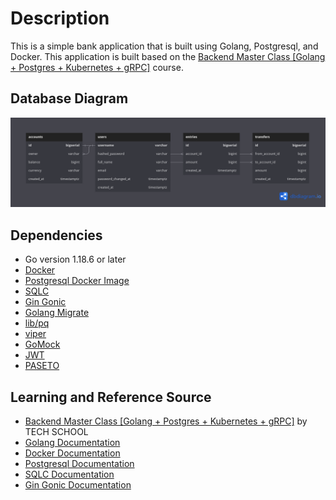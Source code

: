 # Description

This is a simple bank application that is built using Golang, Postgresql, and Docker. This application is built based on the [Backend Master Class [Golang + Postgres + Kubernetes + gRPC]](https://www.udemy.com/course/backend-master-class-golang-postgresql-kubernetes/) course.

## Database Diagram

![Simple Bank Database Diagram](./assets/simple-bank-diagram.png "Simple Bank Database Diagram")

## Dependencies

- Go version 1.18.6 or later
- [Docker](https://www.docker.com/)
- [Postgresql Docker Image](https://hub.docker.com/_/postgres)
- [SQLC](https://github.com/kyleconroy/sqlc)
- [Gin Gonic](https://github.com/gin-gonic/gin)
- [Golang Migrate](https://github.com/golang-migrate/migrate)
- [lib/pq](https://github.com/lib/pq)
- [viper](https://github.com/spf13/viper)
- [GoMock](https://github.com/golang/mock)
- [JWT](https://github.com/golang-jwt/jwt)
- [PASETO](https://github.com/o1egl/paseto)

## Learning and Reference Source

- [Backend Master Class [Golang + Postgres + Kubernetes + gRPC]](https://www.udemy.com/course/backend-master-class-golang-postgresql-kubernetes/) by TECH SCHOOL
- [Golang Documentation](https://go.dev/doc/)
- [Docker Documentation](https://docs.docker.com/)
- [Postgresql Documentation](https://www.postgresql.org/docs/current/)
- [SQLC Documentation](https://docs.sqlc.dev/en/latest/)
- [Gin Gonic Documentation](https://gin-gonic.com/docs/)
